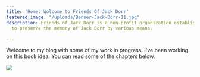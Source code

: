 ```yaml
---
title: 'Home: Wolcome to Friends Of Jack Dorr'
featured_image: "/uploads/Banner-Jack-Dorr-11.jpg"
description: Friends of Jack Dorr is a non-profit organization established in 2019
  to preserve the memory of Jack Dorr by various means.

---
```

Welcome to my blog with some of my work in progress. I've been working on this book idea. You can read some of the chapters below.

![](/uploads/Jack-Dorr-2.jpg)